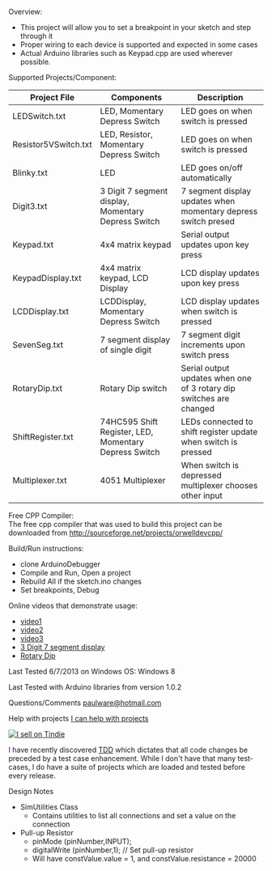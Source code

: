 Overview:
  * This project will allow you to set a breakpoint in your sketch and step through it
  * Proper wiring to each device is supported and expected in some cases
  * Actual Arduino libraries such as Keypad.cpp are used wherever possible.
  
Supported Projects/Component:

|Project File|Components|Description|
|------------|----------|-----------|
|LEDSwitch.txt|LED, Momentary Depress Switch|LED goes on when switch is pressed|
|Resistor5VSwitch.txt|LED, Resistor, Momentary Depress Switch|LED goes on when switch is pressed|
|Blinky.txt|LED|LED goes on/off automatically|
|Digit3.txt|3 Digit 7 segment display, Momentary Depress Switch|7 segment display updates when momentary depress switch presed|
|Keypad.txt|4x4 matrix keypad|Serial output updates upon key press|
|KeypadDisplay.txt|4x4 matrix keypad, LCD Display|LCD display updates upon key press|
|LCDDisplay.txt|LCDDisplay, Momentary Depress Switch|LCD display updates when switch is pressed|
|SevenSeg.txt|7 segment display of single digit|7 segment digit increments upon switch press|
|RotaryDip.txt|Rotary Dip switch|Serial output updates when one of 3 rotary dip switches are changed|
|ShiftRegister.txt|74HC595 Shift Register, LED, Momentary Depress Switch|LEDs connected to shift register update when switch is pressed|
|Multiplexer.txt|4051 Multiplexer|When switch is depressed multiplexer chooses other input|

Free CPP Compiler:  
  The free cpp compiler that was used to build this project can be downloaded from
  http://sourceforge.net/projects/orwelldevcpp/ 

Build/Run instructions:
  * clone ArduinoDebugger
  * Compile and Run, Open a project
  * Rebuild All if the sketch.ino changes
  * Set breakpoints, Debug
  
Online videos that demonstrate usage:
  * [video1](http://www.youtube.com/watch?v=AdZ5GbDC1h0&feature=youtu.be)
  * [video2](http://www.youtube.com/watch?v=laa9VnRzuT0&feature=youtu.be)
  * [video3](http://www.youtube.com/watch?v=AdZ5GbDC1h0&feature=youtu.be)  
  * [3 Digit 7 segment display](http://youtu.be/_W_GPd936jg)
  * [Rotary Dip](http://www.youtube.com/watch?v=vOSc0lCG9bM&feature=youtu.be)
  
Last Tested 6/7/2013 on Windows OS:
  Windows 8
  
Last Tested with Arduino libraries from version
  1.0.2   
  
Questions/Comments
  paulware@hotmail.com
  
Help with projects
  [I can help with projects](http://fiverr.com/paulware/help-with-your-arduino-project)

[![I sell on Tindie](https://s3.amazonaws.com/tindie-static/badges/tindie-large.png)](https://tindie.com/shops/Paulware/?ref=offsite_badges&utm_source=sellers_Paulware&utm_medium=badges&utm_campaign=badge_large)

I have recently discovered [TDD](http://en.wikipedia.org/wiki/Test-driven_development) which dictates that all code changes be preceded by a test case enhancement.  While I don't have that many test-cases, I do have a suite of projects which are loaded and tested before every release.

Design Notes
* SimUtilities Class
  * Contains utilities to list all connections and set a value on the connection
* Pull-up Resistor
  * pinMode (pinNumber,INPUT);
  * digitalWrite (pinNumber,1); // Set pull-up resistor
  * Will have constValue.value = 1, and constValue.resistance = 20000
  
